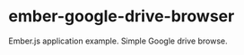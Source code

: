 ember-google-drive-browser
==========================

Ember.js application example. Simple Google drive browse. 